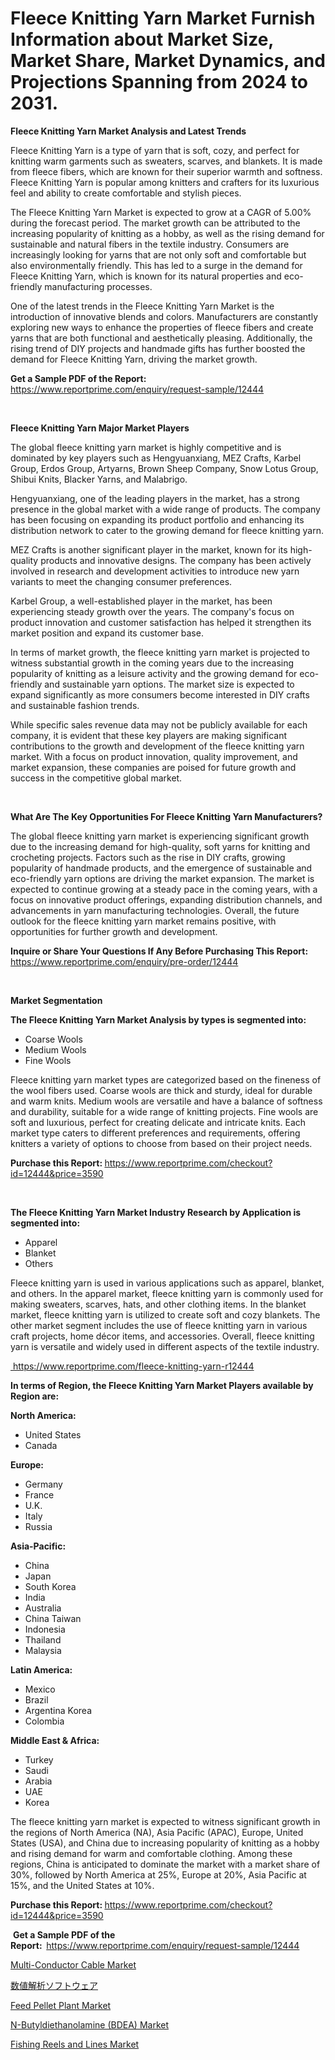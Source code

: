 <p><h1>Fleece Knitting Yarn Market Furnish Information about Market Size, Market Share, Market Dynamics, and Projections Spanning from 2024 to 2031.</h1></p><p><strong>Fleece Knitting Yarn Market Analysis and Latest Trends</strong></p>
<p><p>Fleece Knitting Yarn is a type of yarn that is soft, cozy, and perfect for knitting warm garments such as sweaters, scarves, and blankets. It is made from fleece fibers, which are known for their superior warmth and softness. Fleece Knitting Yarn is popular among knitters and crafters for its luxurious feel and ability to create comfortable and stylish pieces.</p><p>The Fleece Knitting Yarn Market is expected to grow at a CAGR of 5.00% during the forecast period. The market growth can be attributed to the increasing popularity of knitting as a hobby, as well as the rising demand for sustainable and natural fibers in the textile industry. Consumers are increasingly looking for yarns that are not only soft and comfortable but also environmentally friendly. This has led to a surge in the demand for Fleece Knitting Yarn, which is known for its natural properties and eco-friendly manufacturing processes.</p><p>One of the latest trends in the Fleece Knitting Yarn Market is the introduction of innovative blends and colors. Manufacturers are constantly exploring new ways to enhance the properties of fleece fibers and create yarns that are both functional and aesthetically pleasing. Additionally, the rising trend of DIY projects and handmade gifts has further boosted the demand for Fleece Knitting Yarn, driving the market growth.</p></p>
<p><strong>Get a Sample PDF of the Report:&nbsp;</strong> <a href="https://www.reportprime.com/enquiry/request-sample/12444">https://www.reportprime.com/enquiry/request-sample/12444</a></p>
<p>&nbsp;</p>
<p><strong>Fleece Knitting Yarn Major Market Players</strong></p>
<p><p>The global fleece knitting yarn market is highly competitive and is dominated by key players such as Hengyuanxiang, MEZ Crafts, Karbel Group, Erdos Group, Artyarns, Brown Sheep Company, Snow Lotus Group, Shibui Knits, Blacker Yarns, and Malabrigo. </p><p>Hengyuanxiang, one of the leading players in the market, has a strong presence in the global market with a wide range of products. The company has been focusing on expanding its product portfolio and enhancing its distribution network to cater to the growing demand for fleece knitting yarn.</p><p>MEZ Crafts is another significant player in the market, known for its high-quality products and innovative designs. The company has been actively involved in research and development activities to introduce new yarn variants to meet the changing consumer preferences.</p><p>Karbel Group, a well-established player in the market, has been experiencing steady growth over the years. The company's focus on product innovation and customer satisfaction has helped it strengthen its market position and expand its customer base.</p><p>In terms of market growth, the fleece knitting yarn market is projected to witness substantial growth in the coming years due to the increasing popularity of knitting as a leisure activity and the growing demand for eco-friendly and sustainable yarn options. The market size is expected to expand significantly as more consumers become interested in DIY crafts and sustainable fashion trends.</p><p>While specific sales revenue data may not be publicly available for each company, it is evident that these key players are making significant contributions to the growth and development of the fleece knitting yarn market. With a focus on product innovation, quality improvement, and market expansion, these companies are poised for future growth and success in the competitive global market.</p></p>
<p>&nbsp;</p>
<p><strong>What Are The Key Opportunities For Fleece Knitting Yarn Manufacturers?</strong></p>
<p><p>The global fleece knitting yarn market is experiencing significant growth due to the increasing demand for high-quality, soft yarns for knitting and crocheting projects. Factors such as the rise in DIY crafts, growing popularity of handmade products, and the emergence of sustainable and eco-friendly yarn options are driving the market expansion. The market is expected to continue growing at a steady pace in the coming years, with a focus on innovative product offerings, expanding distribution channels, and advancements in yarn manufacturing technologies. Overall, the future outlook for the fleece knitting yarn market remains positive, with opportunities for further growth and development.</p></p>
<p><strong>Inquire or Share Your Questions If Any Before Purchasing This Report:</strong> <a href="https://www.reportprime.com/enquiry/pre-order/12444">https://www.reportprime.com/enquiry/pre-order/12444</a></p>
<p>&nbsp;</p>
<p><strong>Market Segmentation</strong></p>
<p><strong>The Fleece Knitting Yarn Market Analysis by types is segmented into:</strong></p>
<p><ul><li>Coarse Wools</li><li>Medium Wools</li><li>Fine Wools</li></ul></p>
<p><p>Fleece knitting yarn market types are categorized based on the fineness of the wool fibers used. Coarse wools are thick and sturdy, ideal for durable and warm knits. Medium wools are versatile and have a balance of softness and durability, suitable for a wide range of knitting projects. Fine wools are soft and luxurious, perfect for creating delicate and intricate knits. Each market type caters to different preferences and requirements, offering knitters a variety of options to choose from based on their project needs.</p></p>
<p><strong>Purchase this Report:&nbsp;</strong><a href="https://www.reportprime.com/checkout?id=12444&price=3590">https://www.reportprime.com/checkout?id=12444&price=3590</a></p>
<p>&nbsp;</p>
<p><strong>The Fleece Knitting Yarn Market Industry Research by Application is segmented into:</strong></p>
<p><ul><li>Apparel</li><li>Blanket</li><li>Others</li></ul></p>
<p><p>Fleece knitting yarn is used in various applications such as apparel, blanket, and others. In the apparel market, fleece knitting yarn is commonly used for making sweaters, scarves, hats, and other clothing items. In the blanket market, fleece knitting yarn is utilized to create soft and cozy blankets. The other market segment includes the use of fleece knitting yarn in various craft projects, home décor items, and accessories. Overall, fleece knitting yarn is versatile and widely used in different aspects of the textile industry.</p></p>
<p><a href="https://www.reportprime.com/fleece-knitting-yarn-r12444">&nbsp;https://www.reportprime.com/fleece-knitting-yarn-r12444</a></p>
<p><strong>In terms of Region, the Fleece Knitting Yarn Market Players available by Region are:</strong></p>
<p>
    <p> <strong> North America: </strong>
        <ul>
            <li>United States</li>
            <li>Canada</li>
        </ul>
        </p> 
    <p> <strong> Europe: </strong>
        <ul>
            <li>Germany</li>
            <li>France</li>
            <li>U.K.</li>
            <li>Italy</li>
            <li>Russia</li>
        </ul>
        </p> 
    <p> <strong> Asia-Pacific: </strong>
        <ul>
            <li>China</li>
            <li>Japan</li>
            <li>South Korea</li>
            <li>India</li>
            <li>Australia</li>
            <li>China Taiwan</li>
            <li>Indonesia</li>
            <li>Thailand</li>
            <li>Malaysia</li>
        </ul>
        </p> 
    <p> <strong> Latin America: </strong>
        <ul>
            <li>Mexico</li>
            <li>Brazil</li>
            <li>Argentina Korea</li>
            <li>Colombia</li>
        </ul>
        </p> 
    <p> <strong> Middle East & Africa: </strong>
        <ul>
            <li>Turkey</li>
            <li>Saudi</li>
            <li>Arabia</li>
            <li>UAE</li>
            <li>Korea</li>
        </ul>
    </p>
    </p>
<p><p>The fleece knitting yarn market is expected to witness significant growth in the regions of North America (NA), Asia Pacific (APAC), Europe, United States (USA), and China due to increasing popularity of knitting as a hobby and rising demand for warm and comfortable clothing. Among these regions, China is anticipated to dominate the market with a market share of 30%, followed by North America at 25%, Europe at 20%, Asia Pacific at 15%, and the United States at 10%.</p></p>
<p><strong>Purchase this Report: </strong><a href="https://www.reportprime.com/checkout?id=12444&price=3590">https://www.reportprime.com/checkout?id=12444&price=3590</a></p>
<p>&nbsp;<strong>Get a Sample PDF of the Report:&nbsp;&nbsp;</strong><a href="https://www.reportprime.com/enquiry/request-sample/12444">https://www.reportprime.com/enquiry/request-sample/12444</a></p>
<p><strong></strong></p>
<p><p><a href="https://medium.com/@jarredmertz90/global-multi-conductor-cable-market-size-is-expected-to-experience-a-cagr-of-8-8-79e3b622194b">Multi-Conductor Cable Market</a></p><p><a href="https://medium.com/@smith1miles/%E6%95%B0%E5%80%A4%E8%A7%A3%E6%9E%90%E3%82%BD%E3%83%95%E3%83%88%E3%82%A6%E3%82%A7%E3%82%A2%E5%B8%82%E5%A0%B4%E8%AA%BF%E6%9F%BB-%E7%94%A3%E6%A5%AD%E3%81%AE%E9%80%B2%E5%8C%96-2031%E5%B9%B4%E3%81%BE%E3%81%A7%E3%81%AE%E4%BA%88%E6%B8%AC-9d89a012e946">数値解析ソフトウェア</a></p><p><a href="https://www.linkedin.com/pulse/feed-pellet-plant-market-segmentation-geographical-regions-yfsoe">Feed Pellet Plant Market</a></p><p><a href="https://medium.com/@jarredmertz90/n-butyldiethanolamine-bdea-market-investigation-industry-evolution-and-forecast-till-2031-60bfa956d7d4">N-Butyldiethanolamine (BDEA) Market</a></p><p><a href="https://github.com/wybrqqeb6/Market-Research-Report-List-1/blob/main/fishing-reels-and-lines-market.md">Fishing Reels and Lines Market</a></p></p>